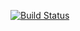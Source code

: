 [![Build Status](https://travis-ci.org/parzonka/spring-template.svg?branch=master)](https://travis-ci.org/parzonka/spring-template)
